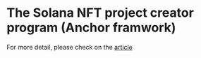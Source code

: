 # The Solana NFT project creator program (Anchor framwork)

For more detail, please check on the [article](https://colorfullife.ml/pages/diary/erics-daily-life/blockchain-learning-journey-day-9-solana-development2/)